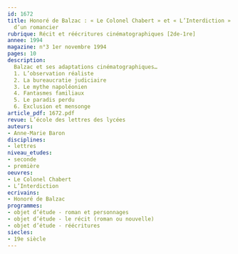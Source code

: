 ```yaml
---
id: 1672
title: Honoré de Balzac : « Le Colonel Chabert » et « L’Interdiction » ou les fantasmes
  d’un romancier
rubrique: Récit et réécritures cinématographiques [2de-1re]
annee: 1994
magazine: n°3 1er novembre 1994
pages: 10
description: 
  Balzac et ses adaptations cinématographiques…
  1. L’observation réaliste
  2. La bureaucratie judiciaire
  3. Le mythe napoléonien
  4. Fantasmes familiaux
  5. Le paradis perdu
  6. Exclusion et mensonge
article_pdf: 1672.pdf
revue: L’école des lettres des lycées
auteurs:
- Anne-Marie Baron
disciplines:
- lettres
niveau_etudes:
- seconde
- première
oeuvres:
- Le Colonel Chabert
- L’Interdiction
ecrivains:
- Honoré de Balzac
programmes:
- objet d’étude - roman et personnages
- objet d’étude - le récit (roman ou nouvelle)
- objet d’étude - réécritures
siecles:
- 19e siècle
---
```

